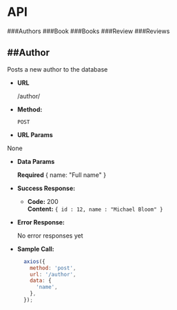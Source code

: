 # API

###Authors
###Book
###Books
###Review
###Reviews

##Author
----
Posts a new author to the database


* **URL**

  /author/

* **Method:**

  `POST`

*  **URL Params**

  None

* **Data Params**

  **Required**
  { name: "Full name" }

* **Success Response:**

  * **Code:** 200 <br />
    **Content:** `{ id : 12, name : "Michael Bloom" }`

* **Error Response:**

  No error responses yet
  <!-- * **Code:** 404 NOT FOUND <br />
    **Content:** `{ error : "User doesn't exist" }`

  OR

  * **Code:** 401 UNAUTHORIZED <br />
    **Content:** `{ error : "You are unauthorized to make this request." }` -->

* **Sample Call:**

  ```javascript
    axios({
      method: 'post',
      url: '/author',
      data: {
        'name',
      },
    });
  ```
